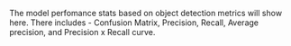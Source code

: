 The model perfomance stats based on object detection metrics will show here. There includes - Confusion Matrix, Precision, Recall, Average precision, and Precision x Recall curve.